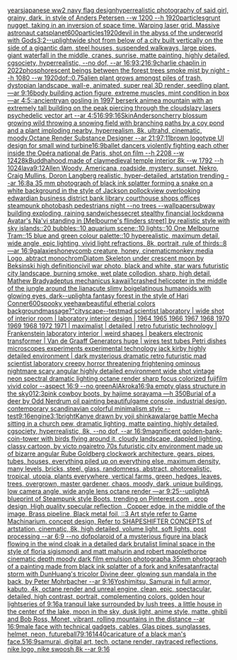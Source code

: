 [years](https://www.ebank.nz/aiartgenerator?category=years)[japanese ww2 navy flag design](https://www.ebank.nz/aiartgenerator?category=japanese%2520ww2%2520navy%2520flag%2520design)[hyperrealistic photography of said girl, grainy, dark, in style of Anders Petersen --w 1200 --h 1920](https://www.ebank.nz/aiartgenerator?category=hyperrealistic%2520photography%2520of%2520said%2520girl%2C%2520grainy%2C%2520dark%2C%2520in%2520style%2520of%2520Anders%2520Petersen%2520--w%25201200%2520--h%25201920)[particles](https://www.ebank.nz/aiartgenerator?category=particles)[grunt nugget, taking in an inversion of space time. Warping laser grid. Massive astronaut cats](https://www.ebank.nz/aiartgenerator?category=grunt%2520nugget%2C%2520taking%2520in%2520an%2520inversion%2520of%2520space%2520time.%2520Warping%2520laser%2520grid.%2520Massive%2520astronaut%2520cats)[planet](https://www.ebank.nz/aiartgenerator?category=planet)[600](https://www.ebank.nz/aiartgenerator?category=600)[particles](https://www.ebank.nz/aiartgenerator?category=particles)[1920](https://www.ebank.nz/aiartgenerator?category=1920)[devil in the abyss of the underworld with Gods](https://www.ebank.nz/aiartgenerator?category=devil%2520in%2520the%2520abyss%2520of%2520the%2520underworld%2520with%2520Gods)[3:2](https://www.ebank.nz/aiartgenerator?category=3%3A2)[--uplight](https://www.ebank.nz/aiartgenerator?category=--uplight)[wide shot from below of a city built vertically on the side of a gigantic dam, steel houses, suspended walkways, large pipes, giant waterfall in the middle, cranes, sunrise, matte painting, highly detailed, cgsociety, hyperrealistic, --no dof, --ar 16:9](https://www.ebank.nz/aiartgenerator?category=wide%2520shot%2520from%2520below%2520of%2520a%2520city%2520built%2520vertically%2520on%2520the%2520side%2520of%2520a%2520gigantic%2520dam%2C%2520steel%2520houses%2C%2520suspended%2520walkways%2C%2520large%2520pipes%2C%2520giant%2520waterfall%2520in%2520the%2520middle%2C%2520cranes%2C%2520sunrise%2C%2520matte%2520painting%2C%2520highly%2520detailed%2C%2520cgsociety%2C%2520hyperrealistic%2C%2520--no%2520dof%2C%2520--ar%252016%3A9)[3:2](https://www.ebank.nz/aiartgenerator?category=3%3A2)[16:9](https://www.ebank.nz/aiartgenerator?category=16%3A9)[charlie chaplin in 2022](https://www.ebank.nz/aiartgenerator?category=charlie%2520chaplin%2520in%25202022)[phosphorescent beings between the forest trees smoke mist by night --h 1080 --w 1920](https://www.ebank.nz/aiartgenerator?category=phosphorescent%2520beings%2520between%2520the%2520forest%2520trees%2520smoke%2520mist%2520by%2520night%2520--h%25201080%2520--w%25201920)[dof](https://www.ebank.nz/aiartgenerator?category=dof)[::0.75](https://www.ebank.nz/aiartgenerator?category=%3A%3A0.75)[alien plant grows amongst piles of trash, dystopian landscape, wall-e, animated, super real 3D render, seedling plant, —ar 9:16](https://www.ebank.nz/aiartgenerator?category=alien%2520plant%2520grows%2520amongst%2520piles%2520of%2520trash%2C%2520dystopian%2520landscape%2C%2520wall-e%2C%2520animated%2C%2520super%2520real%25203D%2520render%2C%2520seedling%2520plant%2C%2520%E2%80%94ar%25209%3A16)[body building action figure, extreme muscles, mint condition in box —ar 4:5](https://www.ebank.nz/aiartgenerator?category=body%2520building%2520action%2520figure%2C%2520extreme%2520muscles%2C%2520mint%2520condition%2520in%2520box%2520%E2%80%94ar%25204%3A5)[::](https://www.ebank.nz/aiartgenerator?category=%3A%3A)[ancient](https://www.ebank.nz/aiartgenerator?category=ancient)[ryan gosling in 1997 berserk anime](https://www.ebank.nz/aiartgenerator?category=ryan%2520gosling%2520in%25201997%2520berserk%2520anime)[a mountain with an extremely tall building on the peak piercing through the clouds](https://www.ebank.nz/aiartgenerator?category=a%2520mountain%2520with%2520an%2520extremely%2520tall%2520building%2520on%2520the%2520peak%2520piercing%2520through%2520the%2520clouds)[lazy lasers psychedelic vector art --ar 4:5](https://www.ebank.nz/aiartgenerator?category=lazy%2520lasers%2520psychedelic%2520vector%2520art%2520--ar%25204%3A5)[16:9](https://www.ebank.nz/aiartgenerator?category=16%3A9)[9:16](https://www.ebank.nz/aiartgenerator?category=9%3A16)[Skin](https://www.ebank.nz/aiartgenerator?category=Skin)[Anderson](https://www.ebank.nz/aiartgenerator?category=Anderson)[cherry blossum growing wild throwing a snowing field with branching paths by a coy pond and a plant imploding nearby, hyperrealism, 8k, ultrahd, cinematic, moody,Octane Render Substance Designer --ar 21:9](https://www.ebank.nz/aiartgenerator?category=cherry%2520blossum%2520growing%2520wild%2520throwing%2520a%2520snowing%2520field%2520with%2520branching%2520paths%2520by%2520a%2520coy%2520pond%2520and%2520a%2520plant%2520imploding%2520nearby%2C%2520hyperrealism%2C%25208k%2C%2520ultrahd%2C%2520cinematic%2C%2520moody%2COctane%2520Render%2520Substance%2520Designer%2520--ar%252021%3A9)[7:11](https://www.ebank.nz/aiartgenerator?category=7%3A11)[brown logotype UI design for small wind turbine](https://www.ebank.nz/aiartgenerator?category=brown%2520logotype%2520UI%2520design%2520for%2520small%2520wind%2520turbine)[16:9](https://www.ebank.nz/aiartgenerator?category=16%3A9)[ballet dancers violently fighting each other inside the Opéra national de Paris, shot on film --h 2208 --w 1242](https://www.ebank.nz/aiartgenerator?category=ballet%2520dancers%2520violently%2520fighting%2520each%2520other%2520inside%2520the%2520Op%C3%A9ra%2520national%2520de%2520Paris%2C%2520shot%2520on%2520film%2520--h%25202208%2520--w%25201242)[8k](https://www.ebank.nz/aiartgenerator?category=8k)[Buddhahood,made of clay](https://www.ebank.nz/aiartgenerator?category=Buddhahood%2Cmade%2520of%2520clay)[medieval temple interior 8k --w 1792 --h 1024](https://www.ebank.nz/aiartgenerator?category=medieval%2520temple%2520interior%25208k%2520--w%25201792%2520--h%25201024)[lava](https://www.ebank.nz/aiartgenerator?category=lava)[9:12](https://www.ebank.nz/aiartgenerator?category=9%3A12)[Allen Woody, Americana,  roadside, mystery, sunset, Nekro, Craig Mullins, Doron Langberg realistic,   hyper-detailed, artstation trending --ar 16:8](https://www.ebank.nz/aiartgenerator?category=Allen%2520Woody%2C%2520Americana%2C%2520%2520roadside%2C%2520mystery%2C%2520sunset%2C%2520Nekro%2C%2520Craig%2520Mullins%2C%2520Doron%2520Langberg%2520realistic%2C%2520%2520%2520hyper-detailed%2C%2520artstation%2520trending%2520--ar%252016%3A8)[a 35 mm photograph of black ink splatter forming a snake on a white background in the style of Jackson pollock](https://www.ebank.nz/aiartgenerator?category=a%252035%2520mm%2520photograph%2520of%2520black%2520ink%2520splatter%2520forming%2520a%2520snake%2520on%2520a%2520white%2520background%2520in%2520the%2520style%2520of%2520Jackson%2520pollock)[view overlooking edwardian business district bank library courthouse shops offices steampunk photobash pedestrians night --no trees --wallpaper](https://www.ebank.nz/aiartgenerator?category=view%2520overlooking%2520edwardian%2520business%2520district%2520bank%2520library%2520courthouse%2520shops%2520offices%2520steampunk%2520photobash%2520pedestrians%2520night%2520--no%2520trees%2520--wallpaper)[subway building exploding, raining sandwiches](https://www.ebank.nz/aiartgenerator?category=subway%2520building%2520exploding%2C%2520raining%2520sandwiches)[secret stealthy financial lockdown](https://www.ebank.nz/aiartgenerator?category=secret%2520stealthy%2520financial%2520lockdown)[a Avatar's Na'vi standing in [Melbourne's flinders street] by realistic style with sky islands::20 bubbles::10 aquarium scene::10 lights::10 One Melbourne Tram::15 blue and green colour palette::10 hyperealistic, maximum detail, wide angle, epic lighting, vivid light refractions, 8k, portrait, rule of thirds::8 —ar 16:9](https://www.ebank.nz/aiartgenerator?category=a%2520Avatar%27s%2520Na%27vi%2520standing%2520in%2520%5BMelbourne%27s%2520flinders%2520street%5D%2520by%2520realistic%2520style%2520with%2520sky%2520islands%3A%3A20%2520bubbles%3A%3A10%2520aquarium%2520scene%3A%3A10%2520lights%3A%3A10%2520One%2520Melbourne%2520Tram%3A%3A15%2520blue%2520and%2520green%2520colour%2520palette%3A%3A10%2520hyperealistic%2C%2520maximum%2520detail%2C%2520wide%2520angle%2C%2520epic%2520lighting%2C%2520vivid%2520light%2520refractions%2C%25208k%2C%2520portrait%2C%2520rule%2520of%2520thirds%3A%3A8%2520%E2%80%94ar%252016%3A9)[galaxies](https://www.ebank.nz/aiartgenerator?category=galaxies)[honeycomb creature, honey, cinematic](https://www.ebank.nz/aiartgenerator?category=honeycomb%2520creature%2C%2520honey%2C%2520cinematic)[monkey media Logo, abtract monochrom](https://www.ebank.nz/aiartgenerator?category=monkey%2520media%2520Logo%2C%2520abtract%2520monochrom)[Diatom Skeleton under crescent moon by Beksinski high definition](https://www.ebank.nz/aiartgenerator?category=Diatom%2520Skeleton%2520under%2520crescent%2520moon%2520by%2520Beksinski%2520high%2520definition)[civil war photo, black and white, star wars futuristic city landscape, burning smoke, wet plate collodion, sharp, high detail, Mathew Brady](https://www.ebank.nz/aiartgenerator?category=civil%2520war%2520photo%2C%2520black%2520and%2520white%2C%2520star%2520wars%2520futuristic%2520city%2520landscape%2C%2520burning%2520smoke%2C%2520wet%2520plate%2520collodion%2C%2520sharp%2C%2520high%2520detail%2C%2520Mathew%2520Brady)[adeptus mechanicus kawaii](https://www.ebank.nz/aiartgenerator?category=adeptus%2520mechanicus%2520kawaii)[1](https://www.ebank.nz/aiartgenerator?category=1)[crashed helicopter in the middle of the jungle around the liana](https://www.ebank.nz/aiartgenerator?category=crashed%2520helicopter%2520in%2520the%2520middle%2520of%2520the%2520jungle%2520around%2520the%2520liana)[cute slimy boi](https://www.ebank.nz/aiartgenerator?category=cute%2520slimy%2520boi)[gelatinous humanoids with glowing eyes, dark](https://www.ebank.nz/aiartgenerator?category=gelatinous%2520humanoids%2520with%2520glowing%2520eyes%2C%2520dark)[--uplight](https://www.ebank.nz/aiartgenerator?category=--uplight)[a fantasy forest in the style of Hari Conner](https://www.ebank.nz/aiartgenerator?category=a%2520fantasy%2520forest%2520in%2520the%2520style%2520of%2520Hari%2520Conner)[600](https://www.ebank.nz/aiartgenerator?category=600)[spooky yeehaw](https://www.ebank.nz/aiartgenerator?category=spooky%2520yeehaw)[beautiful etherial colors background](https://www.ebank.nz/aiartgenerator?category=beautiful%2520etherial%2520colors%2520background)[massage?"](https://www.ebank.nz/aiartgenerator?category=massage%3F%22)[cityscape](https://www.ebank.nz/aiartgenerator?category=cityscape)[--test](https://www.ebank.nz/aiartgenerator?category=--test)[mad scientist laboratory | wide shot of interior room | laboratory interior design | 1964 1965 1966 1967 1968 1970 1969 1968 1972 1971  | maximalist | detailed | retro futuristic technology | Frankenstein laboratory interior | weird shapes | beakers electronic transformer | Van de Graaff Generators huge | wires test tubes Petri dishes microscopes experiments experimental technology jack kirby highly detailed environment | dark mysterious dramatic retro futuristic mad scientist laboratory creepy horror threatening frightening ominous nightmare scary angular highly detailed environment wide shot vintage neon spectral dramatic lighting octane render sharp focus colorized fujifilm vivid color   --aspect 16:9  --no green](https://www.ebank.nz/aiartgenerator?category=mad%2520scientist%2520laboratory%2520%7C%2520wide%2520shot%2520of%2520interior%2520room%2520%7C%2520laboratory%2520interior%2520design%2520%7C%25201964%25201965%25201966%25201967%25201968%25201970%25201969%25201968%25201972%25201971%2520%2520%7C%2520maximalist%2520%7C%2520detailed%2520%7C%2520retro%2520futuristic%2520technology%2520%7C%2520Frankenstein%2520laboratory%2520interior%2520%7C%2520weird%2520shapes%2520%7C%2520beakers%2520electronic%2520transformer%2520%7C%2520Van%2520de%2520Graaff%2520Generators%2520huge%2520%7C%2520wires%2520test%2520tubes%2520Petri%2520dishes%2520microscopes%2520experiments%2520experimental%2520technology%2520jack%2520kirby%2520highly%2520detailed%2520environment%2520%7C%2520dark%2520mysterious%2520dramatic%2520retro%2520futuristic%2520mad%2520scientist%2520laboratory%2520creepy%2520horror%2520threatening%2520frightening%2520ominous%2520nightmare%2520scary%2520angular%2520highly%2520detailed%2520environment%2520wide%2520shot%2520vintage%2520neon%2520spectral%2520dramatic%2520lighting%2520octane%2520render%2520sharp%2520focus%2520colorized%2520fujifilm%2520vivid%2520color%2520%2520%2520--aspect%252016%3A9%2520%2520--no%2520green)[AlAkroka](https://www.ebank.nz/aiartgenerator?category=AlAkroka)[16:9](https://www.ebank.nz/aiartgenerator?category=16%3A9)[a empty glass structure in the sky](https://www.ebank.nz/aiartgenerator?category=a%2520empty%2520glass%2520structure%2520in%2520the%2520sky)[01](https://www.ebank.nz/aiartgenerator?category=01)[2:3](https://www.ebank.nz/aiartgenerator?category=2%3A3)[pink cowboy boots, by hajime sorayama —h 350](https://www.ebank.nz/aiartgenerator?category=pink%2520cowboy%2520boots%2C%2520by%2520hajime%2520sorayama%2520%E2%80%94h%2520350)[Burial of a deer by Odd Nerdrum oil painting beautiful](https://www.ebank.nz/aiartgenerator?category=Burial%2520of%2520a%2520deer%2520by%2520Odd%2520Nerdrum%2520oil%2520painting%2520beautiful)[game console, industrial design, contemporary scandinavian colorful minimalism style -- test](https://www.ebank.nz/aiartgenerator?category=game%2520console%2C%2520industrial%2520design%2C%2520contemporary%2520scandinavian%2520colorful%2520minimalism%2520style%2520--%2520test)[9:16](https://www.ebank.nz/aiartgenerator?category=9%3A16)[engine](https://www.ebank.nz/aiartgenerator?category=engine)[3:1](https://www.ebank.nz/aiartgenerator?category=3%3A1)[bright](https://www.ebank.nz/aiartgenerator?category=bright)[Kanye drawn by yoji shinkawa](https://www.ebank.nz/aiartgenerator?category=Kanye%2520drawn%2520by%2520yoji%2520shinkawa)[large battle Mecha sitting in a church pew, dramatic lighting, matte painting, highly detailed, cgsociety, hyperrealistic, 8k, --no dof, --ar 16:9](https://www.ebank.nz/aiartgenerator?category=large%2520battle%2520Mecha%2520sitting%2520in%2520a%2520church%2520pew%2C%2520dramatic%2520lighting%2C%2520matte%2520painting%2C%2520highly%2520detailed%2C%2520cgsociety%2C%2520hyperrealistic%2C%25208k%2C%2520--no%2520dof%2C%2520--ar%252016%3A9)[magnificent golden-bank-coin-tower with birds flying around it, cloudy landscape, dappled lighting, classy cartoon, by victo ngai](https://www.ebank.nz/aiartgenerator?category=magnificent%2520golden-bank-coin-tower%2520with%2520birds%2520flying%2520around%2520it%2C%2520cloudy%2520landscape%2C%2520dappled%2520lighting%2C%2520classy%2520cartoon%2C%2520by%2520victo%2520ngai)[retro 70s futuristic city environment made up of bizarre angular Rube Goldberg clockwork architecture, gears, pipes, tubes, houses, everything piled up on everything else, maximum density, many levels, bricks, steel, glass, randomness, abstract, photorealistic, tropical, utopia, plants everywhere, vertical farms, green, hedges, leaves, trees, overgrown, master gardener, chaos, moody, dark, unique buildings, low camera angle, wide angle lens octane render —ar 9:25](https://www.ebank.nz/aiartgenerator?category=retro%252070s%2520futuristic%2520city%2520environment%2520made%2520up%2520of%2520bizarre%2520angular%2520Rube%2520Goldberg%2520clockwork%2520architecture%2C%2520gears%2C%2520pipes%2C%2520tubes%2C%2520houses%2C%2520everything%2520piled%2520up%2520on%2520everything%2520else%2C%2520maximum%2520density%2C%2520many%2520levels%2C%2520bricks%2C%2520steel%2C%2520glass%2C%2520randomness%2C%2520abstract%2C%2520photorealistic%2C%2520tropical%2C%2520utopia%2C%2520plants%2520everywhere%2C%2520vertical%2520farms%2C%2520green%2C%2520hedges%2C%2520leaves%2C%2520trees%2C%2520overgrown%2C%2520master%2520gardener%2C%2520chaos%2C%2520moody%2C%2520dark%2C%2520unique%2520buildings%2C%2520low%2520camera%2520angle%2C%2520wide%2520angle%2520lens%2520octane%2520render%2520%E2%80%94ar%25209%3A25)[--uplight](https://www.ebank.nz/aiartgenerator?category=--uplight)[A blueprint of Steampunk style Boots,    trending on Pinterest.com  , prop design, High quality specular reflection , Copper  edge, in the middle of the image, Brass pipeline,  Black metal foil,  ::3  Art style refer to Game Machinarium.  concept design, Refer to SHAPESHIFTER CONCEPTS  of artstation, cinematic,  8k, high detailed,  volume light,  soft lights,  post processing    --ar 6:9   --no dof](https://www.ebank.nz/aiartgenerator?category=A%2520blueprint%2520of%2520Steampunk%2520style%2520Boots%2C%2520%2520%2520%2520trending%2520on%2520Pinterest.com%2520%2520%2C%2520prop%2520design%2C%2520High%2520quality%2520specular%2520reflection%2520%2C%2520Copper%2520%2520edge%2C%2520in%2520the%2520middle%2520of%2520the%2520image%2C%2520Brass%2520pipeline%2C%2520%2520Black%2520metal%2520foil%2C%2520%2520%3A%3A3%2520%2520Art%2520style%2520refer%2520to%2520Game%2520Machinarium.%2520%2520concept%2520design%2C%2520Refer%2520to%2520SHAPESHIFTER%2520CONCEPTS%2520%2520of%2520artstation%2C%2520cinematic%2C%2520%25208k%2C%2520high%2520detailed%2C%2520%2520volume%2520light%2C%2520%2520soft%2520lights%2C%2520%2520post%2520processing%2520%2520%2520%2520--ar%25206%3A9%2520%2520%2520--no%2520dof)[polaroid of a mysterious figure ina black flowing in the wind cloak in a detailed dark brutalist liminal space in the style of floria sigismondi and matt mahurin and robert mapplethorpe cinematic depth moody dark film emulsion photograph](https://www.ebank.nz/aiartgenerator?category=polaroid%2520of%2520a%2520mysterious%2520figure%2520ina%2520black%2520flowing%2520in%2520the%2520wind%2520cloak%2520in%2520a%2520detailed%2520dark%2520brutalist%2520liminal%2520space%2520in%2520the%2520style%2520of%2520floria%2520sigismondi%2520and%2520matt%2520mahurin%2520and%2520robert%2520mapplethorpe%2520cinematic%2520depth%2520moody%2520dark%2520film%2520emulsion%2520photograph)[a 35mm photograph of a painting made from black ink splatter of a fork and knife](https://www.ebank.nz/aiartgenerator?category=a%252035mm%2520photograph%2520of%2520a%2520painting%2520made%2520from%2520black%2520ink%2520splatter%2520of%2520a%2520fork%2520and%2520knife)[satan](https://www.ebank.nz/aiartgenerator?category=satan)[fractal storm with DunHuang's tricolor Divine deer, glowing sun mandala in the back, by Peter Mohrbacher  --ar 9:16](https://www.ebank.nz/aiartgenerator?category=fractal%2520storm%2520with%2520DunHuang%27s%2520tricolor%2520Divine%2520deer%2C%2520glowing%2520sun%2520mandala%2520in%2520the%2520back%2C%2520by%2520Peter%2520Mohrbacher%2520%2520--ar%25209%3A16)[Yoshimitsu, Samurai in full armor, kabuto, 4k, octane render and unreal engine, clean, epic, spectacular, detailed, high contrast, portrait, complementing colors, golden hour light](https://www.ebank.nz/aiartgenerator?category=Yoshimitsu%2C%2520Samurai%2520in%2520full%2520armor%2C%2520kabuto%2C%25204k%2C%2520octane%2520render%2520and%2520unreal%2520engine%2C%2520clean%2C%2520epic%2C%2520spectacular%2C%2520detailed%2C%2520high%2520contrast%2C%2520portrait%2C%2520complementing%2520colors%2C%2520golden%2520hour%2520light)[series of ](https://www.ebank.nz/aiartgenerator?category=series%2520of%2520)[9:16](https://www.ebank.nz/aiartgenerator?category=9%3A16)[a tranquil lake surrounded by lush trees, a little house in the center of the lake, moon in the sky, dusk light, anime style, matte, ghibli and Bob Ross, Monet, vibrant, rolling mountains in the distance --ar 16:9](https://www.ebank.nz/aiartgenerator?category=a%2520tranquil%2520lake%2520surrounded%2520by%2520lush%2520trees%2C%2520a%2520little%2520house%2520in%2520the%2520center%2520of%2520the%2520lake%2C%2520moon%2520in%2520the%2520sky%2C%2520dusk%2520light%2C%2520anime%2520style%2C%2520matte%2C%2520ghibli%2520and%2520Bob%2520Ross%2C%2520Monet%2C%2520vibrant%2C%2520rolling%2520mountains%2520in%2520the%2520distance%2520--ar%252016%3A9)[male face with technical gadgets, cables, Glas pipes, sunglasses, helmet, neon, future](https://www.ebank.nz/aiartgenerator?category=male%2520face%2520with%2520technical%2520gadgets%2C%2520cables%2C%2520Glas%2520pipes%2C%2520sunglasses%2C%2520helmet%2C%2520neon%2C%2520future)[ball](https://www.ebank.nz/aiartgenerator?category=ball)[7](https://www.ebank.nz/aiartgenerator?category=7)[9:16](https://www.ebank.nz/aiartgenerator?category=9%3A16)[1440](https://www.ebank.nz/aiartgenerator?category=1440)[caricature of a black man's face](https://www.ebank.nz/aiartgenerator?category=caricature%2520of%2520a%2520black%2520man%27s%2520face)[.5](https://www.ebank.nz/aiartgenerator?category=.5)[16:9](https://www.ebank.nz/aiartgenerator?category=16%3A9)[samurai, digital art, tech, octane render, raytraced reflections, nike logo, nike swoosh 8k --ar 9:16](https://www.ebank.nz/aiartgenerator?category=samurai%2C%2520digital%2520art%2C%2520tech%2C%2520octane%2520render%2C%2520raytraced%2520reflections%2C%2520nike%2520logo%2C%2520nike%2520swoosh%25208k%2520--ar%25209%3A16)